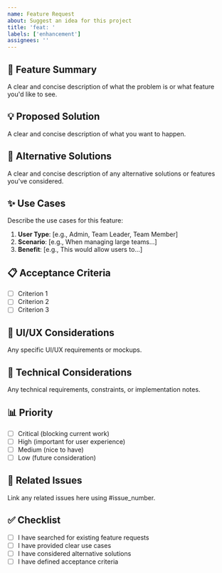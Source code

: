 ```yaml
---
name: Feature Request
about: Suggest an idea for this project
title: 'feat: '
labels: ['enhancement']
assignees: ''
---
```


## 🎯 Feature Summary

A clear and concise description of what the problem is or what feature you'd like to see.

## 💡 Proposed Solution

A clear and concise description of what you want to happen.

## 🔄 Alternative Solutions

A clear and concise description of any alternative solutions or features you've considered.

## ✨ Use Cases

Describe the use cases for this feature:

1. **User Type**: [e.g., Admin, Team Leader, Team Member]
2. **Scenario**: [e.g., When managing large teams...]
3. **Benefit**: [e.g., This would allow users to...]

## 📋 Acceptance Criteria

- [ ] Criterion 1
- [ ] Criterion 2
- [ ] Criterion 3

## 🎨 UI/UX Considerations

Any specific UI/UX requirements or mockups.

## 🔧 Technical Considerations

Any technical requirements, constraints, or implementation notes.

## 📊 Priority

- [ ] Critical (blocking current work)
- [ ] High (important for user experience)
- [ ] Medium (nice to have)
- [ ] Low (future consideration)

## 🔗 Related Issues

Link any related issues here using #issue_number.

## ✅ Checklist

- [ ] I have searched for existing feature requests
- [ ] I have provided clear use cases
- [ ] I have considered alternative solutions
- [ ] I have defined acceptance criteria
